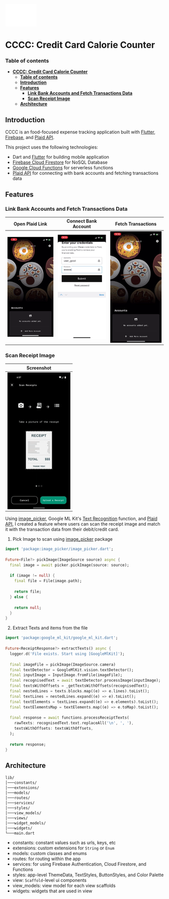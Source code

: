 <img src="readme_assets/cccc_logo_v1.svg" width="100"/>

# **CCCC: Credit Card Calorie Counter**

### **Table of contents**
- [**CCCC: Credit Card Calorie Counter**](#cccc-credit-card-calorie-counter)
    - [**Table of contents**](#table-of-contents)
  - [**Introduction**](#introduction)
  - [**Features**](#features)
    - [**Link Bank Accounts and Fetch Transactions Data**](#link-bank-accounts-and-fetch-transactions-data)
    - [**Scan Receipt Image**](#scan-receipt-image)
  - [**Architecture**](#architecture)


## **Introduction**
CCCC is an food-focused expense tracking application built with [Flutter], [Firebase], and [Plaid API]. 

This project uses the following technologies:
- Dart and [Flutter] for building mobile application
- [Firebase Cloud Firestore] for NoSQL Database
- [Google Cloud Functions] for serverless functions
- [Plaid API] for connecting with bank accounts and fetching transactions data


## **Features**

### **Link Bank Accounts and Fetch Transactions Data**
   Open Plaid Link         |   Connect Bank Account    |     Fetch Transactions    |
:-------------------------:|:-------------------------:|:-------------------------:|
<img src="readme_assets/plaid_ios_1.gif" width="200"/>|<img src="readme_assets/plaid_ios_2.gif" width="200"/>|<img src="readme_assets/plaid_ios_3.gif" width="200"/>


### **Scan Receipt Image**

  Screenshot               |
:-------------------------:|
<img src="readme_assets/scan_receipt.gif" width="200"/>|

Using [image_picker], Google ML Kit's [Text Recognition] function, and [Plaid API], I created a feature where users can scan the receipt image and match it with the transaction data from their debit/credit card.

1. Pick Image to scan using [image_picker] package

``` dart
import 'package:image_picker/image_picker.dart';

Future<File?> pickImage(ImageSource source) async {
  final image = await picker.pickImage(source: source);

  if (image != null) {
    final file = File(image.path);

    return file;
  } else {

    return null;
  }
}
```

2. Extract Texts and items from the file

``` dart
import 'package:google_ml_kit/google_ml_kit.dart';

Future<ReceiptResponse?> extractTexts() async {
  logger.d('File exists. Start using [GoogleMlKit]');

  final imageFile = pickImage(ImageSource.camera)
  final textDetector = GoogleMlKit.vision.textDetector();
  final inputImage = InputImage.fromFile(imageFile);
  final recognisedText = await textDetector.processImage(inputImage);
  final textsWithOffsets = _getTextsWithOffsets(recognisedText);
  final nestedLines = texts.blocks.map((e) => e.lines).toList();
  final textLines = nestedLines.expand((e) => e).toList();
  final textElements = textLines.expand((e) => e.elements).toList();
  final textElementsMap = textElements.map((e) => e.toMap).toList();
  
  final response = await functions.processReceiptTexts(
    rawTexts: recognisedText.text.replaceAll('\n', ', '),
    textsWithOffsets: textsWithOffsets,
  );

  return response;
}
```


## **Architecture**

```
lib/
│───constants/
│───extensions/
│───models/
│───routes/
│───services/
│───styles/
│───view_models/
│───views/
│───widget_models/
│───widgets/
└───main.dart
```

- constants: constant values such as urls, keys, etc
- extensions: custom extensions for `String` or `Enum`
- models: custom classes and enums
- routes: for routing within the app
- services: for using Firebase Authentication, Cloud Firestore, and Functions
- styles: app-level ThemeData, TextStyles, ButtonStyles, and Color Palette
- view: `Scaffold`-level ui components
- view_models: view model for each view scaffolds
- widgets: widgets that are used in view
  

[Flutter]: https://flutter.dev/
[Firebase]: https://firebase.google.com/
[Plaid API]: https://plaid.com/
[Firebase Cloud Firestore]: https://firebase.google.com/products/firestore
[Google Cloud Functions]: https://cloud.google.com/functions
[image_picker]: https://pub.dev/packages/image_picker
[Text Recognition]: https://developers.google.com/ml-kit/vision/text-recognition